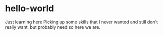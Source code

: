 # hello-world
Just learning here
Picking up some skills that I never wanted and still don't really want, but probably need so here we are.
